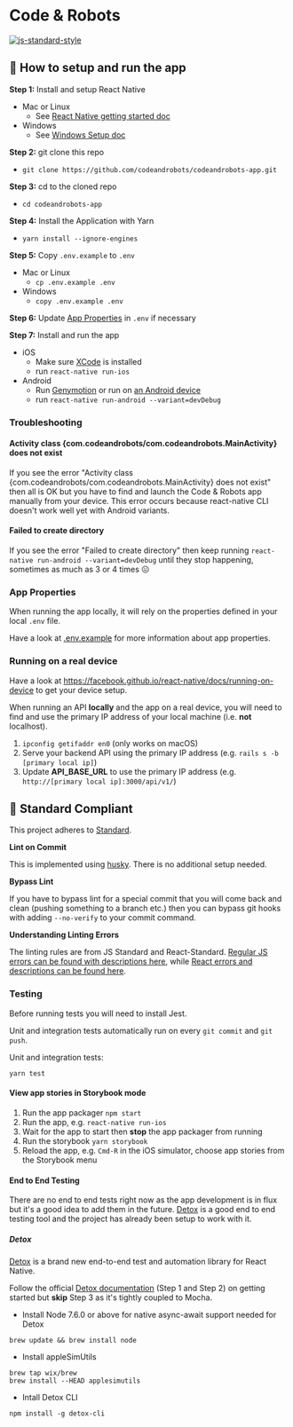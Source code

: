 # Code & Robots
[![js-standard-style](https://img.shields.io/badge/code%20style-standard-brightgreen.svg?style=flat)](http://standardjs.com/)

## :rocket: How to setup and run the app

**Step 1:** Install and setup React Native
  * Mac or Linux
    * See [React Native getting started doc](https://facebook.github.io/react-native/docs/getting-started)
  * Windows
    * See [Windows Setup doc](https://github.com/codeandrobots/codeandrobots-app/blob/master/SETUP_WINDOWS.md)

**Step 2:** git clone this repo
  * ```git clone https://github.com/codeandrobots/codeandrobots-app.git```

**Step 3:** cd to the cloned repo
  * ```cd codeandrobots-app```

**Step 4:** Install the Application with Yarn
  * ```yarn install --ignore-engines```

**Step 5:** Copy `.env.example` to `.env`
  * Mac or Linux
    * ```cp .env.example .env```
  * Windows
    * ```copy .env.example .env```
  
**Step 6:** Update [App Properties](#app-properties) in ```.env``` if necessary

**Step 7:** Install and run the app
  * iOS
    * Make sure [XCode](https://developer.apple.com/xcode/) is installed
    * run `react-native run-ios`
  * Android
    * Run [Genymotion](https://www.genymotion.com) or run on [an Android device](https://facebook.github.io/react-native/docs/running-on-device)
    * run `react-native run-android --variant=devDebug`

### Troubleshooting

#### Activity class {com.codeandrobots/com.codeandrobots.MainActivity} does not exist

If you see the error "Activity class {com.codeandrobots/com.codeandrobots.MainActivity} does not exist" then all is OK but you have to find and launch the Code & Robots app manually from your device. This error occurs because react-native CLI doesn't work well yet with Android variants.

#### Failed to create directory

If you see the error "Failed to create directory" then keep running ```react-native run-android --variant=devDebug``` until they stop happening, sometimes as much as 3 or 4 times :confounded:

### App Properties

When running the app locally, it will rely on the properties defined in your local `.env` file.

Have a look at [.env.example](https://github.com/codeandrobots/codeandrobots-kit/blob/master/app/.env.example) for more information about app properties.

### Running on a real device

Have a look at https://facebook.github.io/react-native/docs/running-on-device to get your device setup.

When running an API **locally** and the app on a real device, you will need to find and use the primary IP address of your local machine (i.e. **not** localhost).
1. `ipconfig getifaddr en0` (only works on macOS)
2. Serve your backend API using the primary IP address (e.g. `rails s -b [primary local ip]`)
3. Update **API_BASE_URL** to use the primary IP address (e.g. `http://[primary local ip]:3000/api/v1/`)

## :no_entry_sign: Standard Compliant

This project adheres to [Standard](https://github.com/standard/standard).

**Lint on Commit**

This is implemented using [husky](https://github.com/typicode/husky). There is no additional setup needed.

**Bypass Lint**

If you have to bypass lint for a special commit that you will come back and clean (pushing something to a branch etc.) then you can bypass git hooks with adding `--no-verify` to your commit command.

**Understanding Linting Errors**

The linting rules are from JS Standard and React-Standard. [Regular JS errors can be found with descriptions here](http://eslint.org/docs/rules/), while [React errors and descriptions can be found here](https://github.com/yannickcr/eslint-plugin-react).

### Testing

Before running tests you will need to install Jest.

Unit and integration tests automatically run on every ```git commit``` and ```git push```.

Unit and integration tests:
```
yarn test
```

#### View app stories in Storybook mode

1. Run the app packager `npm start`
2. Run the app, e.g. `react-native run-ios`
3. Wait for the app to start then **stop** the app packager from running
4. Run the storybook `yarn storybook`
5. Reload the app, e.g. `Cmd-R` in the iOS simulator, choose app stories from the Storybook menu

#### End to End Testing

There are no end to end tests right now as the app development is in flux but it's a good idea to add them in the future. [Detox](https://github.com/wix/detox) is a good end to end testing tool and the project has already been setup to work with it.

##### Detox

[Detox](https://github.com/wix/detox) is a brand new end-to-end test and automation library for React Native.

Follow the official [Detox documentation](https://github.com/wix/detox/blob/master/docs/Introduction.GettingStarted.md) (Step 1 and Step 2) on getting started but **skip** Step 3 as it's tightly coupled to Mocha.

* Install Node 7.6.0 or above for native async-await support needed for Detox
```
brew update && brew install node
```
* Install appleSimUtils
```
brew tap wix/brew
brew install --HEAD applesimutils
```
* Intall Detox CLI
```
npm install -g detox-cli
```
